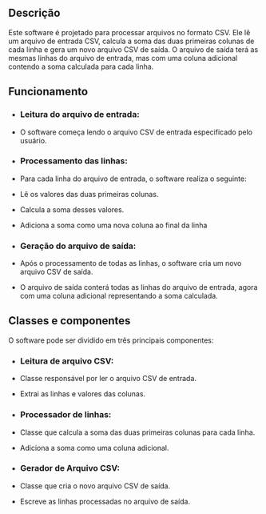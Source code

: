 ## **Descrição**
Este software é projetado para processar arquivos no formato CSV. Ele lê um arquivo de entrada CSV, calcula a soma das duas primeiras colunas de cada linha e gera um novo arquivo CSV de saída. O arquivo de saída terá as mesmas linhas do arquivo de entrada, mas com uma coluna adicional contendo a soma calculada para cada linha.

## **Funcionamento**
- ### **Leitura do arquivo de entrada:**
- O software começa lendo o arquivo CSV de entrada especificado pelo usuário.

- ### **Processamento das linhas:**
- Para cada linha do arquivo de entrada, o software realiza o seguinte:
- Lê os valores das duas primeiras colunas.
- Calcula a soma desses valores.
- Adiciona a soma como uma nova coluna ao final da linha

- ### **Geração do arquivo de saída:**
- Após o processamento de todas as linhas, o software cria um novo arquivo CSV de saída.
- O arquivo de saída conterá todas as linhas do arquivo de entrada, agora com uma coluna adicional representando a soma calculada.

## **Classes e componentes**
O software pode ser dividido em três principais componentes:

- ### **Leitura de arquivo CSV:**
- Classe responsável por ler o arquivo CSV de entrada.
- Extrai as linhas e valores das colunas.

- ### **Processador de linhas:**
- Classe que calcula a soma das duas primeiras colunas para cada linha.
- Adiciona a soma como uma coluna adicional.

- ### **Gerador de Arquivo CSV:**
- Classe que cria o novo arquivo CSV de saída.
- Escreve as linhas processadas no arquivo de saída.
